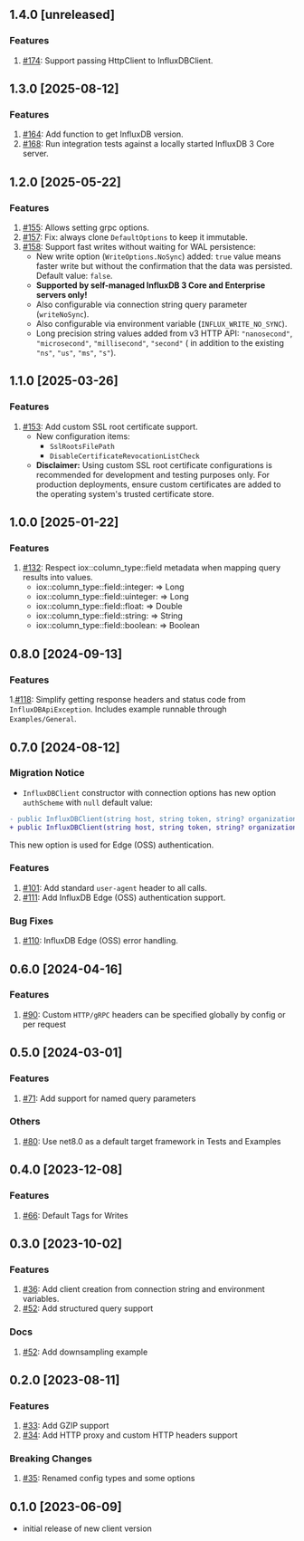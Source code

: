 ## 1.4.0 [unreleased]

### Features

1. [#174](https://github.com/InfluxCommunity/influxdb3-csharp/pull/174): Support passing HttpClient to InfluxDBClient.

## 1.3.0 [2025-08-12]

### Features

1. [#164](https://github.com/InfluxCommunity/influxdb3-csharp/pull/164): Add function to get InfluxDB version.
1. [#168](https://github.com/InfluxCommunity/influxdb3-csharp/pull/168): Run integration tests against a locally started InfluxDB 3 Core server.

## 1.2.0 [2025-05-22]

### Features

1. [#155](https://github.com/InfluxCommunity/influxdb3-csharp/pull/155): Allows setting grpc options.
1. [#157](https://github.com/InfluxCommunity/influxdb3-csharp/pull/157): Fix: always clone `DefaultOptions` to keep it
   immutable.
1. [#158](https://github.com/InfluxCommunity/influxdb3-csharp/pull/158): Support fast writes without waiting for WAL
   persistence:
    - New write option (`WriteOptions.NoSync`) added: `true` value means faster write but without the confirmation that
      the data was persisted. Default value: `false`.
    - **Supported by self-managed InfluxDB 3 Core and Enterprise servers only!**
    - Also configurable via connection string query parameter (`writeNoSync`).
    - Also configurable via environment variable (`INFLUX_WRITE_NO_SYNC`).
    - Long precision string values added from v3 HTTP API: `"nanosecond"`, `"microsecond"`, `"millisecond"`,
      `"second"` (
      in addition to the existing `"ns"`, `"us"`, `"ms"`, `"s"`).

## 1.1.0 [2025-03-26]

### Features

1. [#153](https://github.com/InfluxCommunity/influxdb3-csharp/pull/153): Add custom SSL root certificate support.
   - New configuration items:
      - `SslRootsFilePath`
      - `DisableCertificateRevocationListCheck`
   - **Disclaimer:** Using custom SSL root certificate configurations is recommended for development and testing
     purposes
     only. For production deployments, ensure custom certificates are added to the operating system's trusted
     certificate store.

## 1.0.0 [2025-01-22]

### Features

1. [#132](https://github.com/InfluxCommunity/influxdb3-csharp/pull/132): Respect iox::column_type::field metadata when
   mapping query results into values.
    - iox::column_type::field::integer: => Long
    - iox::column_type::field::uinteger: => Long
    - iox::column_type::field::float: => Double
    - iox::column_type::field::string: => String
    - iox::column_type::field::boolean: => Boolean

## 0.8.0 [2024-09-13]

### Features

1.[#118](https://github.com/InfluxCommunity/influxdb3-csharp/pull/118): Simplify getting response headers and status code from `InfluxDBApiException`.  Includes example runnable through `Examples/General`.

## 0.7.0 [2024-08-12]

### Migration Notice

- `InfluxDBClient` constructor with connection options has new option `authScheme` with `null` default value:

```diff
- public InfluxDBClient(string host, string token, string? organization = null, string? database = null);
+ public InfluxDBClient(string host, string token, string? organization = null, string? database = null, string? authScheme = null)
```

  This new option is used for Edge (OSS) authentication.

### Features

1. [#101](https://github.com/InfluxCommunity/influxdb3-csharp/pull/101): Add standard `user-agent` header to all calls.
1. [#111](https://github.com/InfluxCommunity/influxdb3-csharp/pull/111): Add InfluxDB Edge (OSS) authentication support.

### Bug Fixes

1. [#110](https://github.com/InfluxCommunity/influxdb3-csharp/pull/110): InfluxDB Edge (OSS) error handling.

## 0.6.0 [2024-04-16]

### Features

1. [#90](https://github.com/InfluxCommunity/influxdb3-csharp/pull/90): Custom `HTTP/gRPC` headers can be specified globally by config or per request

## 0.5.0 [2024-03-01]

### Features

1. [#71](https://github.com/InfluxCommunity/influxdb3-csharp/pull/71): Add support for named query parameters

### Others

1. [#80](https://github.com/InfluxCommunity/influxdb3-csharp/pull/80): Use net8.0 as a default target framework in Tests and Examples

## 0.4.0 [2023-12-08]

### Features

1. [#66](https://github.com/InfluxCommunity/influxdb3-csharp/pull/66): Default Tags for Writes

## 0.3.0 [2023-10-02]

### Features

1. [#36](https://github.com/InfluxCommunity/influxdb3-csharp/pull/46): Add client creation from connection string
and environment variables.
1. [#52](https://github.com/InfluxCommunity/influxdb3-csharp/pull/52): Add structured query support

### Docs

1. [#52](https://github.com/InfluxCommunity/influxdb3-csharp/pull/52): Add downsampling example

## 0.2.0 [2023-08-11]

### Features

1. [#33](https://github.com/InfluxCommunity/influxdb3-csharp/pull/33): Add GZIP support
1. [#34](https://github.com/InfluxCommunity/influxdb3-csharp/pull/34): Add HTTP proxy and custom HTTP headers support

### Breaking Changes

1. [#35](https://github.com/InfluxCommunity/influxdb3-csharp/pull/35): Renamed config types and some options

## 0.1.0 [2023-06-09]

- initial release of new client version
